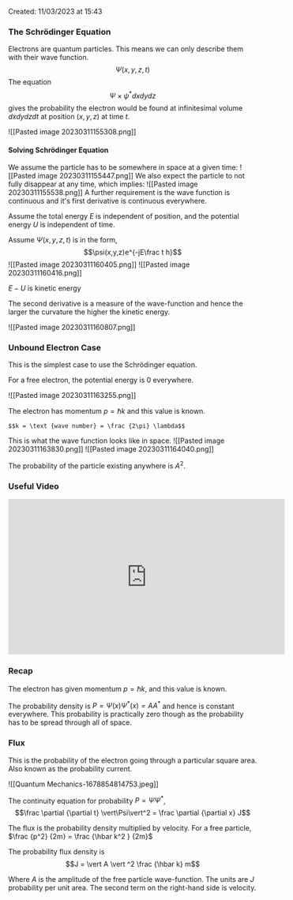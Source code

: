 Created: 11/03/2023 at 15:43

### The Schrödinger Equation
Electrons are quantum particles. This means we can only describe them with their wave function.
$$\Psi(x,y,z,t)$$
The equation
$$\Psi \times \psi^*dxdydz$$ 
gives the probability the electron would be found at infinitesimal volume $dxdydzdt$ at position $(x, y, z)$ at time $t$.

![[Pasted image 20230311155308.png]]

#### Solving Schrödinger Equation
We assume the particle has to be somewhere in space at a given time:
![[Pasted image 20230311155447.png]]
We also expect the particle to not fully disappear at any time, which implies:
![[Pasted image 20230311155538.png]]
A further requirement is the wave function is continuous and it's first derivative is continuous everywhere.

Assume the total energy $E$ is independent of position, and the potential energy $U$ is independent of time.

Assume $\Psi(x, y, z, t)$ is in the form,
$$\psi(x,y,z)e^{-jE\frac t h}$$
![[Pasted image 20230311160405.png]]
![[Pasted image 20230311160416.png]]

$E - U$ is kinetic energy

The second derivative is a measure of the wave-function and hence the larger the curvature the higher the kinetic energy.

![[Pasted image 20230311160807.png]]

### Unbound Electron Case
This is the simplest case to use the Schrödinger equation.

For a free electron, the potential energy is 0 everywhere.

![[Pasted image 20230311163255.png]]

The electron has momentum $p = \hbar k$ and this value is known.

```ad-info
$$k = \text {wave number} = \frac {2\pi} \lambda$$
```

This is what the wave function looks like in space.
![[Pasted image 20230311163830.png]]
![[Pasted image 20230311164040.png]]

The probability of the particle existing anywhere is $A^2$.

### Useful Video
<iframe width="560" height="315" src="https://www.youtube.com/embed/sPZWtZ8vt1w" title="YouTube video player" frameborder="0" allow="accelerometer; autoplay; clipboard-write; encrypted-media; gyroscope; picture-in-picture; web-share" allowfullscreen></iframe>

### Recap
The electron has given momentum $p=\hbar k$, and this value is known.

The probability density is $P = \Psi(x) \Psi^*(x) = AA^*$ and hence is constant everywhere. This probability is practically zero though as the probability has to be spread through all of space.

### Flux
This is the probability of the electron going through a particular square area. Also known as the probability current.

![[Quantum Mechanics-1678854814753.jpeg]]

The continuity equation for probability $P = \Psi \Psi^*$,
$$\frac \partial {\partial t} \vert\Psi\vert^2 = \frac \partial {\partial x} J$$

The flux is the probability density multiplied by velocity.
For a free particle, $\frac {p^2} {2m} = \frac {\hbar k^2 } {2m}$

The probability flux density is 
$$J = \vert A \vert ^2 \frac {\hbar k} m$$

Where $A$ is the amplitude of the free particle wave-function. The units are $J$ probability per unit area. The second term on the right-hand side is velocity.